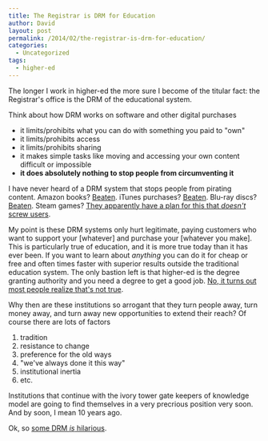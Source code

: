 ```yaml
---
title: The Registrar is DRM for Education
author: David
layout: post
permalink: /2014/02/the-registrar-is-drm-for-education/
categories:
  - Uncategorized
tags:
  - higher-ed
---
```


The longer I work in higher-ed the more sure I become of the titular fact: the Registrar's office is the DRM of the educational system.

<!--more-->

Think about how DRM works on software and other digital purchases

- it limits/prohibits what you can do with something you paid to "own"
- it limits/prohibits access
- it limits/prohibits sharing
- it makes simple tasks like moving and accessing your own content difficult or impossible
- **it does absolutely nothing to stop people from circumventing it**

I have never heard of a DRM system that stops people from pirating content. Amazon books? [Beaten](https://www.google.com/search?q=strip+amazon+drm&oq=strip+amazon+drm). iTunes purchases? [Beaten](https://www.google.com/search?q=remove+itunes+drm). Blu-ray discs? [Beaten](https://www.google.com/search?q=rip+blu-ray). Steam games? [They apparently have a plan for this that _doesn't_ screw users](http://www.reddit.com/r/Games/comments/18mzcn/i_asked_steam_support_what_happens_to_my_games_if/).

My point is these DRM systems only hurt legitimate, paying customers who want to support your [whatever] and purchase your [whatever you make]. This is particularly true of education, and it is more true today than it has ever been. If you want to learn about _anything_ you can do it for cheap or free and often times faster with superior results outside the traditional education system. The only bastion left is that higher-ed is the degree granting authority and you need a degree to get a good job. [No, it turns out most people realize that's not true](https://www.google.com/#q=do+i+need+a+college+degree). 

Why then are these institutions so arrogant that they turn people away, turn money away, and turn away new opportunities to extend their reach? Of course there are lots of factors

1. tradition
1. resistance to change
1. preference for the old ways
1. "we've always done it this way"
1. institutional inertia
1. etc.

Institutions that continue with the ivory tower gate keepers of knowledge model are going to find themselves in a very precrious position very soon. And by soon, I mean 10 years ago.

Ok, so [some DRM _is_ hilarious](http://kotaku.com/a-video-game-in-which-you-make-video-games-fights-pirat-484327325).

